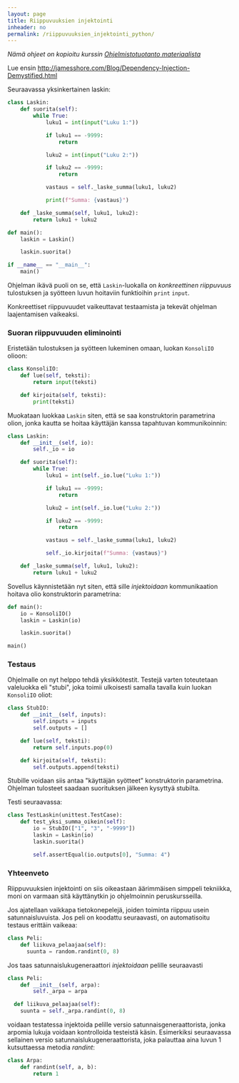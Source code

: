 ```yaml
---
layout: page
title: Riippuvuuksien injektointi
inheader: no
permalink: /riippuvuuksien_injektointi_python/
---
```


_Nämä ohjeet on kopioitu kurssin [Ohjelmistotuotanto materiaalista](https://ohjelmistotuotanto-hy.github.io/riippuvuuksien_injektointi_python/)_


Lue ensin <http://jamesshore.com/Blog/Dependency-Injection-Demystified.html>

Seuraavassa yksinkertainen laskin:

```py
class Laskin:
    def suorita(self):
        while True:
            luku1 = int(input("Luku 1:"))

            if luku1 == -9999:
                return

            luku2 = int(input("Luku 2:"))

            if luku2 == -9999:
                return

            vastaus = self._laske_summa(luku1, luku2)

            print(f"Summa: {vastaus}")

    def _laske_summa(self, luku1, luku2):
        return luku1 + luku2

def main():
    laskin = Laskin()

    laskin.suorita()

if __name__ == "__main__":
    main()
```

Ohjelman ikävä puoli on se, että <code>Laskin</code>-luokalla on *konkreettinen riippuvuus* tulostuksen ja syötteen luvun hoitaviin funktioihin <code>print</code> <code>input</code>.


Konkreettiset riippuvuudet vaikeuttavat testaamista ja tekevät ohjelman laajentamisen vaikeaksi.

### Suoran riippuvuuden eliminointi

Eristetään tulostuksen ja syötteen lukeminen omaan, luokan `KonsoliIO` olioon:

```python
class KonsoliIO:
    def lue(self, teksti):
        return input(teksti)

    def kirjoita(self, teksti):
        print(teksti)
```

Muokataan luokkaa <code>Laskin</code> siten, että se saa konstruktorin parametrina olion, jonka kautta se hoitaa käyttäjän kanssa tapahtuvan kommunikoinnin:

```python
class Laskin:
    def __init__(self, io):
        self._io = io

    def suorita(self):
        while True:
            luku1 = int(self._io.lue("Luku 1:"))

            if luku1 == -9999:
                return

            luku2 = int(self._io.lue("Luku 2:"))

            if luku2 == -9999:
                return

            vastaus = self._laske_summa(luku1, luku2)

            self._io.kirjoita(f"Summa: {vastaus}")

    def _laske_summa(self, luku1, luku2):
        return luku1 + luku2

```

Sovellus käynnistetään nyt siten, että sille _injektoidaan_ kommunikaation hoitava olio konstruktorin parametrina:

```python
def main():
    io = KonsoliIO()
    laskin = Laskin(io)

    laskin.suorita()

main()
```

### Testaus

Ohjelmalle on nyt helppo tehdä yksikkötestit. Testejä varten toteutetaan valeluokka eli "stubi", joka toimii ulkoisesti samalla tavalla kuin luokan `KonsoliIO` oliot:

```python
class StubIO:
    def __init__(self, inputs):
        self.inputs = inputs
        self.outputs = []

    def lue(self, teksti):
        return self.inputs.pop(0)

    def kirjoita(self, teksti):
        self.outputs.append(teksti)
```

Stubille voidaan siis antaa "käyttäjän syötteet" konstruktorin parametrina. Ohjelman tulosteet saadaan suorituksen jälkeen kysyttyä stubilta.

Testi seuraavassa:

```python
class TestLaskin(unittest.TestCase):
    def test_yksi_summa_oikein(self):
        io = StubIO(["1", "3", "-9999"])
        laskin = Laskin(io)
        laskin.suorita()

        self.assertEqual(io.outputs[0], "Summa: 4")
```

### Yhteenveto

Riippuvuuksien injektointi on siis oikeastaan äärimmäisen simppeli tekniikka, moni on varmaan sitä käyttänytkin jo ohjelmoinnin peruskursseilla.

Jos ajatellaan vaikkapa tietokonepelejä, joiden toiminta riippuu usein satunnaisluvuista. Jos peli on koodattu seuraavasti, on automatisoitu testaus erittäin vaikeaa:

```python
class Peli: 
    def liikuva_pelaajaa(self):
      suunta = random.randint(0, 8)
```

Jos taas satunnaislukugeneraattori _injektoidaan_ pelille seuraavasti

```python
class Peli: 
    def __init__(self, arpa):
        self._arpa = arpa

  def liikuva_pelaajaa(self):
    suunta = self._arpa.randint(0, 8)
```

voidaan testatessa injektoida pelille versio satunnaisgeneraattorista, jonka arpomia lukuja voidaan kontrolloida testeistä käsin. Esimerkiksi seuraavassa sellainen versio satunnaislukugeneraattorista, joka palauttaa aina luvun 1 kutsuttaessa metodia _randint_:

```python
class Arpa:
    def randint(self, a, b):
        return 1
```
